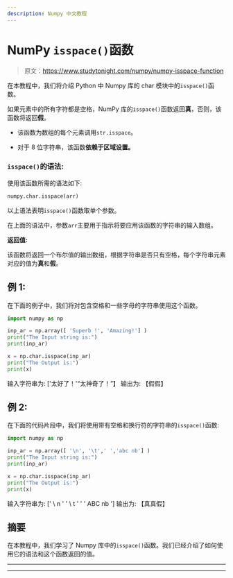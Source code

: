 ```yaml
---
description: Numpy 中文教程
---
```


# NumPy `isspace()`函数

> 原文：<https://www.studytonight.com/numpy/numpy-isspace-function>

在本教程中，我们将介绍 Python 中 Numpy 库的 char 模块中的`isspace()`函数。

如果元素中的所有字符都是空格，NumPy 库的`isspace()`函数返回**真**，否则，该函数将返回**假**。

*   该函数为数组的每个元素调用`str.isspace`。

*   对于 8 位字符串，该函数**依赖于区域设置。**

### `isspace()`的语法:

使用该函数所需的语法如下:

```py
numpy.char.isspace(arr)
```

以上语法表明`isspace()`函数取单个参数。

在上面的语法中，参数`arr`主要用于指示将要应用该函数的字符串的输入数组。

**返回值:**

该函数将返回一个布尔值的输出数组，根据字符串是否只有空格，每个字符串元素对应的值为**真**和**假**。

## 例 1:

在下面的例子中，我们将对包含空格和一些字母的字符串使用这个函数。

```py
import numpy as np

inp_ar = np.array([ 'Superb !', 'Amazing!'] )
print("The Input string is:")
print(inp_ar)

x = np.char.isspace(inp_ar)
print("The Output is:")
print(x)
```

输入字符串为:
['太好了！'“太神奇了！”】
输出为:
【假假】

## 例 2:

在下面的代码片段中，我们将使用带有空格和换行符的字符串的`isspace()`函数:

```py
import numpy as np

inp_ar = np.array([ '\n', '\t',' ','abc nb'] )
print("The Input string is:")
print(inp_ar)

x = np.char.isspace(inp_ar)
print("The Output is:")
print(x)
```

输入字符串为:
[' \ n ' ' \ t ' ' ' ABC nb ']
输出为:
【真真假】

## 摘要

在本教程中，我们学习了 Numpy 库中的`isspace()`函数。我们已经介绍了如何使用它的语法和这个函数返回的值。

* * *

* * *